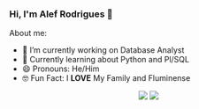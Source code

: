 ### Hi, I'm Alef Rodrigues 👋


About me:
- 🔭 I’m currently working on Database Analyst
- 🌱 Currently learning about Python and Pl/SQL
- 😄 Pronouns: He/Him
- 🤓 Fun Fact: I **LOVE** My Family and Fluminense


<p align="center">
<a href= "https://www.instagram.com/alefstarkin"><img src="https://img.icons8.com/icon/32292/instagram.png"/></a>
<a href= "https://www.linkedin.com/in/alef-cardoso-rodrigues/"><img src="https://icons8.com/icon/13930/linkedin.png"/></a>
</p>